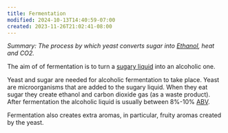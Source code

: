 ```yaml
---
title: Fermentation
modified: 2024-10-13T14:40:59-07:00
created: 2023-11-26T21:02:41-08:00
---
```

*Summary: The process by which yeast converts sugar into [Ethanol](Areas/bartending/Ethanol.md), heat and CO2.*

The aim of of fermentation is to turn a [sugary liquid](Areas/bartending/Spirits/Processing%20Raw%20Materials.md) into an alcoholic one.

Yeast and sugar are needed for alcoholic fermentation to take place. Yeast are microorganisms that are added to the sugary liquid. When they eat sugar they create ethanol and carbon dioxide gas (as a waste product). After fermentation the alcoholic liquid is usually between 8%-10% [ABV](Areas/bartending/ABV.md).

Fermentation also creates extra aromas, in particular, fruity aromas created by the yeast.